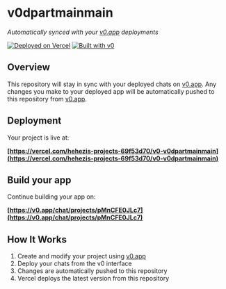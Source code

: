 # v0dpartmainmain

*Automatically synced with your [v0.app](https://v0.app) deployments*

[![Deployed on Vercel](https://img.shields.io/badge/Deployed%20on-Vercel-black?style=for-the-badge&logo=vercel)](https://vercel.com/hehezis-projects-69f53d70/v0-v0dpartmainmain)
[![Built with v0](https://img.shields.io/badge/Built%20with-v0.app-black?style=for-the-badge)](https://v0.app/chat/projects/pMnCFE0JLc7)

## Overview

This repository will stay in sync with your deployed chats on [v0.app](https://v0.app).
Any changes you make to your deployed app will be automatically pushed to this repository from [v0.app](https://v0.app).

## Deployment

Your project is live at:

**[https://vercel.com/hehezis-projects-69f53d70/v0-v0dpartmainmain](https://vercel.com/hehezis-projects-69f53d70/v0-v0dpartmainmain)**

## Build your app

Continue building your app on:

**[https://v0.app/chat/projects/pMnCFE0JLc7](https://v0.app/chat/projects/pMnCFE0JLc7)**

## How It Works

1. Create and modify your project using [v0.app](https://v0.app)
2. Deploy your chats from the v0 interface
3. Changes are automatically pushed to this repository
4. Vercel deploys the latest version from this repository
